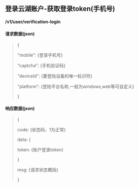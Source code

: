 ## 登录云湖账户-获取登录token(手机号)
#### /v1/user/verification-login

#### 请求数据(json)
>{
>
>"mobile": {登录手机号}
>
>"captcha": {手机验证码}
>
>"deviceId": {要登陆设备的唯一标识符}
>
>"platform": {登陆平台名称,一般为windows,web等可自定义}
>
>}

#### 响应数据(json)
>{
>
>code: {状态码，1为正常}
>
>data: {
>
>  token: {账户登录token}
> 
>}
>
>msg: {请求状态概括}
>
>}

